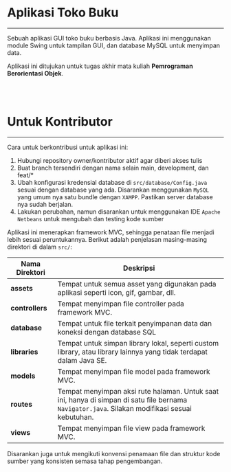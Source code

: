 # Aplikasi Toko Buku
---

Sebuah aplikasi GUI toko buku berbasis Java. Aplikasi ini menggunakan module Swing untuk tampilan GUI, dan database MySQL untuk menyimpan data.

Aplikasi ini ditujukan untuk tugas akhir mata kuliah **Pemrograman Berorientasi Objek**.

<br><br>

# Untuk Kontributor
---

Cara untuk berkontribusi untuk aplikasi ini:

1. Hubungi repository owner/kontributor aktif agar diberi akses tulis
2. Buat branch tersendiri dengan nama selain main, development, dan feat/*
3. Ubah konfigurasi kredensial database di `src/database/Config.java` sesuai dengan database yang ada. Disarankan menggunakan `MySQL` yang umum nya satu bundle dengan `XAMPP`. Pastikan server database nya sudah berjalan.
4. Lakukan perubahan, namun disarankan untuk menggunakan IDE `Apache Netbeans` untuk mengubah dan testing kode sumber

Aplikasi ini menerapkan framework MVC, sehingga penataan file menjadi lebih sesuai peruntukannya. Berikut adalah penjelasan masing-masing direktori di dalam `src/`:

|Nama Direktori|Deskripsi|
|-|-|
|**assets**|Tempat untuk semua asset yang digunakan pada aplikasi seperti icon, gif, gambar, dll.|
|**controllers**|Tempat menyimpan file controller pada framework MVC.|
|**database**|Tempat untuk file terkait penyimpanan data dan koneksi dengan database SQL|
|**libraries**|Tempat untuk simpan library lokal, seperti custom library, atau library lainnya yang tidak terdapat dalam Java SE.|
|**models**|Tempat menyimpan file model pada framework MVC.|
|**routes**|Tempat menyimpan aksi rute halaman. Untuk saat ini, hanya di simpan di satu file bernama `Navigator.java`. Silakan modifikasi sesuai kebutuhan.|
|**views**|Tempat menyimpan file view pada framework MVC.|

Disarankan juga untuk mengikuti konvensi penamaan file dan struktur kode sumber yang konsisten semasa tahap pengembangan.
